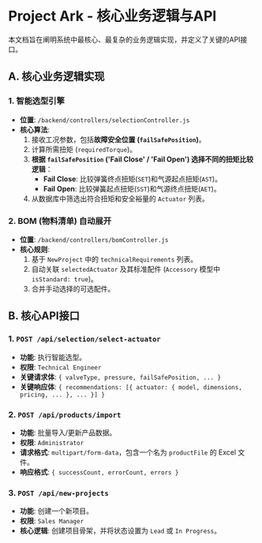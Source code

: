 # Project Ark - 核心业务逻辑与API

本文档旨在阐明系统中最核心、最复杂的业务逻辑实现，并定义了关键的API接口。

## A. 核心业务逻辑实现

### 1. 智能选型引擎
- **位置**: `/backend/controllers/selectionController.js`
- **核心算法**:
  1.  接收工况参数，包括**故障安全位置 (`failSafePosition`)**。
  2.  计算所需扭矩 (`requiredTorque`)。
  3.  **根据 `failSafePosition` ('Fail Close' / 'Fail Open') 选择不同的扭矩比较逻辑**：
      - **Fail Close**: 比较弹簧终点扭矩(`SET`)和气源起点扭矩(`AST`)。
      - **Fail Open**: 比较弹簧起点扭矩(`SST`)和气源终点扭矩(`AET`)。
  4.  从数据库中筛选出符合扭矩和安全裕量的 `Actuator` 列表。

### 2. BOM (物料清单) 自动展开
- **位置**: `/backend/controllers/bomController.js`
- **核心规则**:
  1.  基于 `NewProject` 中的 `technicalRequirements` 列表。
  2.  自动关联 `selectedActuator` 及其标准配件 (`Accessory` 模型中 `isStandard: true`)。
  3.  合并手动选择的可选配件。

## B. 核心API接口

### 1. `POST /api/selection/select-actuator`
- **功能**: 执行智能选型。
- **权限**: `Technical Engineer`
- **关键请求体**: `{ valveType, pressure, failSafePosition, ... }`
- **关键响应体**: `{ recommendations: [{ actuator: { model, dimensions, pricing, ... }, ... }] }`

### 2. `POST /api/products/import`
- **功能**: 批量导入/更新产品数据。
- **权限**: `Administrator`
- **请求格式**: `multipart/form-data`，包含一个名为 `productFile` 的 Excel 文件。
- **响应格式**: `{ successCount, errorCount, errors }`

### 3. `POST /api/new-projects`
- **功能**: 创建一个新项目。
- **权限**: `Sales Manager`
- **核心逻辑**: 创建项目骨架，并将状态设置为 `Lead` 或 `In Progress`。

